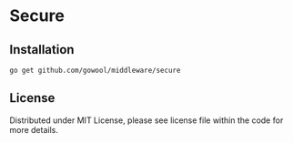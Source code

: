 # Secure

## Installation

```shell
go get github.com/gowool/middleware/secure
```

## License

Distributed under MIT License, please see license file within the code for more details.
